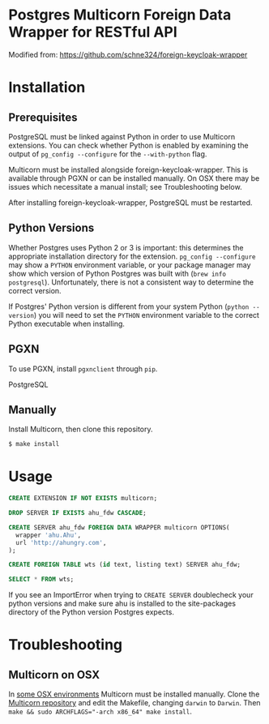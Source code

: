 # Postgres Multicorn Foreign Data Wrapper for RESTful API

Modified from: https://github.com/schne324/foreign-keycloak-wrapper

# Installation

## Prerequisites

PostgreSQL must be linked against Python in order to use Multicorn extensions. You can check whether Python is enabled by examining the output of `pg_config --configure` for the `--with-python` flag.

Multicorn must be installed alongside foreign-keycloak-wrapper. This is available through PGXN or can be installed manually. On OSX there may be issues which necessitate a manual install; see Troubleshooting below.

After installing foreign-keycloak-wrapper, PostgreSQL must be restarted.

## Python Versions

Whether Postgres uses Python 2 or 3 is important: this determines the appropriate installation directory for the extension. `pg_config --configure` may show a `PYTHON` environment variable, or your package manager may show which version of Python Postgres was built with (`brew info postgresql`). Unfortunately, there is not a consistent way to determine the correct version.

If Postgres' Python version is different from your system Python (`python --version`) you will need to set the `PYTHON` environment variable to the correct Python executable when installing.

## PGXN

To use PGXN, install `pgxnclient` through `pip`.

PostgreSQL

## Manually

Install Multicorn, then clone this repository.

```bash
$ make install
```

# Usage

```sql
CREATE EXTENSION IF NOT EXISTS multicorn;

DROP SERVER IF EXISTS ahu_fdw CASCADE;

CREATE SERVER ahu_fdw FOREIGN DATA WRAPPER multicorn OPTIONS(
  wrapper 'ahu.Ahu',
  url 'http://ahungry.com',
);

CREATE FOREIGN TABLE wts (id text, listing text) SERVER ahu_fdw;

SELECT * FROM wts;
```

If you see an ImportError when trying to `CREATE SERVER` doublecheck
your python versions and make sure ahu is installed to the site-packages directory of the Python version Postgres expects.

# Troubleshooting

## Multicorn on OSX

In [some OSX environments](https://github.com/Kozea/Multicorn/issues/139) Multicorn must be installed manually. Clone the [Multicorn repository](https://github.com/Kozea/Multicorn) and edit the Makefile, changing `darwin` to `Darwin`. Then `make && sudo ARCHFLAGS="-arch x86_64" make install`.
